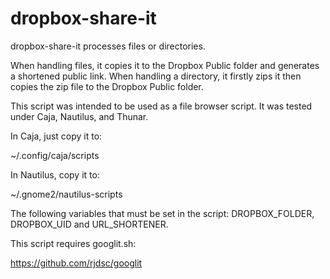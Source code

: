 dropbox-share-it
================

dropbox-share-it processes files or directories.

When handling files, it copies it to the Dropbox Public folder and generates a shortened public link. When handling a directory, it firstly zips it then copies the zip file to the Dropbox Public folder.

This script was intended to be used as a file browser script. It was tested under Caja, Nautilus, and Thunar.

In Caja, just copy it to:

~/.config/caja/scripts

In Nautilus, copy it to:

~/.gnome2/nautilus-scripts

The following variables that must be set in the script: DROPBOX_FOLDER, DROPBOX_UID and URL_SHORTENER.

This script requires googlit.sh:

https://github.com/rjdsc/googlit

